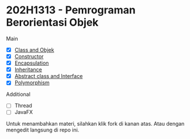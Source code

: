 # 202H1313 - Pemrograman Berorientasi Objek

Main
- [x] [Class and Objek](/0-Class%20and%20Object.md)
- [x] [Constructor](/1-Constructor.md)
- [x] [Encapsulation](/2-Encapsulation.md)
- [x] [Inheritance](/3-Inheritance.md)
- [x] [Abstract class and Interface](/4-Abstract%20Class%20and%20Interface.md)
- [x] [Polymorphism](/5-Polymorphism.d)

Additional
- [ ] Thread
- [ ] JavaFX

Untuk menambahkan materi, silahkan klik fork di kanan atas.
Atau dengan mengedit langsung di repo ini.